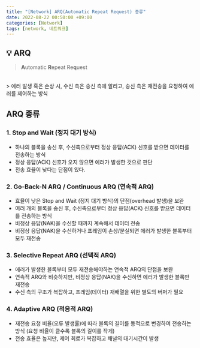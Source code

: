 ```yaml
---
title: "[Network] ARQ(Automatic Repeat Request) 종류"
date: 2022-08-22 00:50:00 +09:00
categories: [Network]
tags: [network, 네트워크]
---
```


## **💡 ARQ**
> **A**utomatic **R**epeat Re**q**uest
<br>
> 에러 발생 혹은 손상 시, 수신 측은 송신 측에 알리고, 송신 측은 재전송을 요청하여 에러를 제어하는 방식

## ARQ 종류

### 1. Stop and Wait (정지 대기 방식)
* 하나의 블록을 송신 후, 수신측으로부터 정상 응답(ACK) 신호를 받으면 데이터를 전송하는 방식
* 정상 응답(ACK) 신호가 오지 않으면 에러가 발생한 것으로 판단
* 전송 효율이 낮다는 단점이 있다.

### 2. Go-Back-N ARQ / Continuous ARQ (연속적 ARQ)
* 효율이 낮은 Stop and Wait (정지 대기 방식)의 단점(overhead 발생)을 보완
* 여러 개의 블록을 송신 후, 수신측으로부터 정상 응답(ACK) 신호를 받으면 데이터를 전송하는 방식
* 비정상 응답(NAK)을 수신할 때까지 계속해서 데이터 전송
* 비정상 응답(NAK)을 수신하거나 프레임이 손상/분실되면 에러가 발생한 블록부터 모두 재전송

### 3. Selective Repeat ARQ (선택적 ARQ)
* 에러가 발생한 블록부터 모두 재전송해야하는 연속적 ARQ의 단점을 보완
* 연속적 ARQ와 비슷하지만, 비정상 응답(NAK)을 수신하면 에러가 발생한 블록만 재전송
* 수신 측의 구조가 복잡하고, 프레임(데이터) 재배열을 위한 별도의 버퍼가 필요

### 4. Adaptive ARQ (적응적 ARQ)
* 재전송 요청 비율(오류 발생률)에 따라 블록의 길이를 동적으로 변경하여 전송하는 방식 (요청 비율이 클수록 블록의 길이를 작게)
* 전송 효율은 높지만, 제어 회로가 복잡하고 채널의 대기시간이 발생

